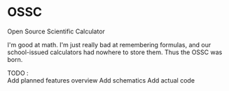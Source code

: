 # OSSC
Open Source Scientific Calculator

I'm good at math. I'm just really bad at remembering formulas, and our school-issued calculators had nowhere to store them.
Thus the OSSC was born.

TODO :	
Add planned features overview
Add schematics
Add actual code
				
